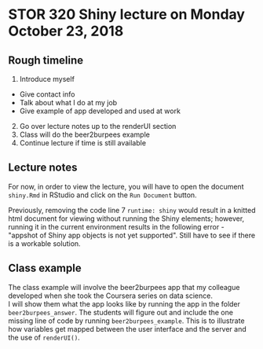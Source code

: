 # STOR 320 Shiny lecture on Monday October 23, 2018

## Rough timeline

1. Introduce myself
* Give contact info
* Talk about what I do at my job
* Give example of app developed and used at work
2. Go over lecture notes up to the renderUI section
3. Class will do the beer2burpees example
4. Continue lecture if time is still available

## Lecture notes

For now, in order to view the lecture, you will have to open the document `shiny.Rmd` in RStudio and click on the `Run Document` button.  

Previously, removing the code line 7 `runtime: shiny` would result in a knitted html document for viewing without running the Shiny elements; however, running it in the current environment results in the following error - "appshot of Shiny app objects is not yet supported".  Still have to see if there is a workable solution.

## Class example

The class example will involve the beer2burpees app that my colleague developed when she took the Coursera series on data science.  
I will show them what the app looks like by running the app in the folder `beer2burpees_answer`.
The students will figure out and include the one missing line of code by running `beer2burpees_example`.  This is to illustrate how variables get mapped between the user interface and the server and the use of `renderUI()`.
